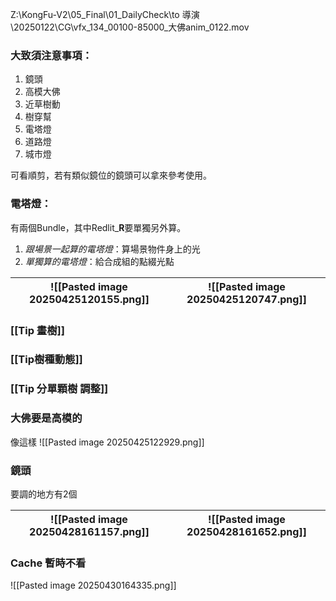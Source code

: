 Z:\KongFu-V2\05_Final\01_DailyCheck\to 導演\20250122\CG\vfx_134_00100-85000_大佛anim_0122.mov

### 大致須注意事項：
1. 鏡頭
2. 高模大佛
3. 近草樹動
4. 樹穿幫
5. 電塔燈
6. 道路燈
7. 城市燈

可看順剪，若有類似鏡位的鏡頭可以拿來參考使用。

### 電塔燈：
有兩個Bundle，其中Redlit_**R**要單獨另外算。
1. *跟場景一起算的電塔燈*：算場景物件身上的光
2. *單獨算的電塔燈*：給合成組的點綴光點

| ![[Pasted image 20250425120155.png]] | ![[Pasted image 20250425120747.png]] |
| ------------------------------------ | ------------------------------------ |

### [[Tip 畫樹]]
### [[Tip樹種動態]]

### [[Tip 分單顆樹 調整]]

### 大佛要是高模的
像這樣
![[Pasted image 20250425122929.png]]


### 鏡頭
要調的地方有2個

| ![[Pasted image 20250428161157.png]] | ![[Pasted image 20250428161652.png]] |
| ------------------------------------ | ------------------------------------ |

### Cache 暫時不看
![[Pasted image 20250430164335.png]]